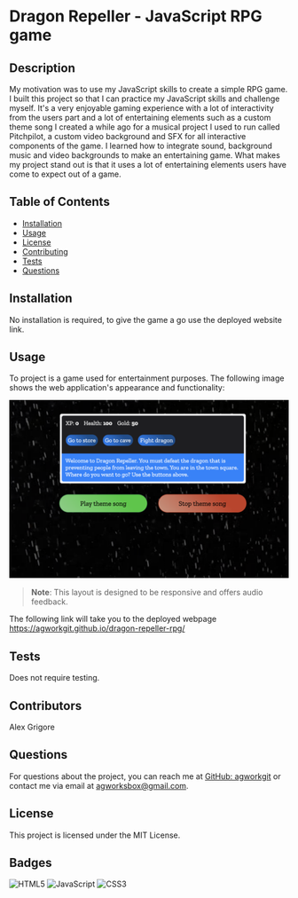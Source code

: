 # Dragon Repeller - JavaScript RPG game

## Description
My motivation was to use my JavaScript skills to create a simple RPG game.
I built this project so that I can practice my JavaScript skills and challenge myself.
It's a very enjoyable gaming experience with a lot of interactivity from the users part and a lot of entertaining elements such as a custom theme song I created a while ago for a musical project I used to run called Pitchpilot, a custom video background and SFX for all interactive components of the game.
I learned how to integrate sound, background music and video backgrounds to make an entertaining game.
What makes my project stand out is that it uses a lot of entertaining elements users have come to expect out of a game.

## Table of Contents
- [Installation](#installation)
- [Usage](#usage)
- [License](#license)
- [Contributing](#contributing)
- [Tests](#tests)
- [Questions](#questions)

## Installation
No installation is required, to give the game a go use the deployed website link.

## Usage
To project is a game used for entertainment purposes.
The following image shows the web application's appearance and functionality:

![This web app is built with the use of pure HTML, CSS and JS.](./resources/demo_2.png)

> **Note**: This layout is designed to be responsive and offers audio feedback.

The following link will take you to the deployed webpage <https://agworkgit.github.io/dragon-repeller-rpg/>


## Tests
Does not require testing.

## Contributors
Alex Grigore

## Questions
For questions about the project, you can reach me at [GitHub: agworkgit](https://github.com/agworkgit) or contact me via email at agworksbox@gmail.com.

## License
This project is licensed under the MIT License.

## Badges

![HTML5](https://img.shields.io/badge/html5-%23E34F26.svg?style=for-the-badge&logo=html5&logoColor=white)
![JavaScript](https://img.shields.io/badge/javascript-%23323330.svg?style=for-the-badge&logo=javascript&logoColor=%23F7DF1E)
![CSS3](https://img.shields.io/badge/css3-%231572B6.svg?style=for-the-badge&logo=css3&logoColor=white)
